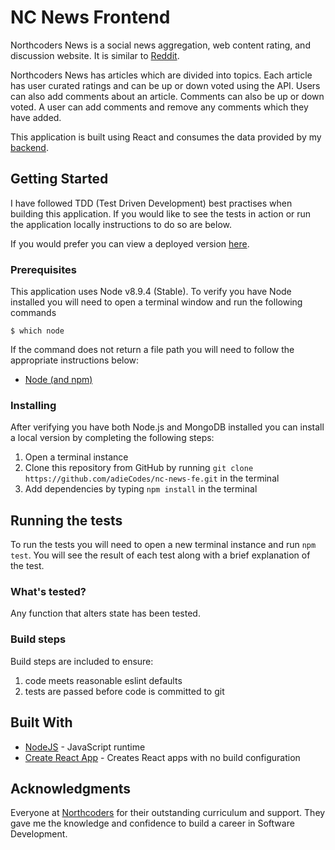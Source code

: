 # NC News Frontend

Northcoders News is a social news aggregation, web content rating, and discussion website. It is similar to [Reddit](https://www.reddit.com/).

Northcoders News has articles which are divided into topics. Each article has user curated ratings and can be up or down voted using the API. Users can also add comments about an article. Comments can also be up or down voted. A user can add comments and remove any comments which they have added.

This application is built using React and consumes the data provided by my [backend](https://github.com/adieCodes/nc-news-be).

## Getting Started

I have followed TDD (Test Driven Development) best practises when building this application. If you would like to see the tests in action or run the application locally instructions to do so are below.

If you would prefer you can view a deployed version [here](https://github.com/adieCodes/nc-news-fe).

### Prerequisites

This application uses Node v8.9.4 (Stable). To verify you have Node installed you will need to open a terminal window and run the following commands

```
$ which node
```

If the command does not return a file path you will need to follow the appropriate instructions below:

* [Node (and npm)](https://docs.npmjs.com/getting-started/installing-node)

### Installing

After verifying you have both Node.js and MongoDB installed you can install a local version by completing the following steps:

1.  Open a terminal instance
2.  Clone this repository from GitHub by running `git clone https://github.com/adieCodes/nc-news-fe.git` in the terminal
3.  Add dependencies by typing `npm install` in the terminal

## Running the tests

To run the tests you will need to open a new terminal instance and run `npm test`. You will see the result of each test along with a brief explanation of the test.

### What's tested?

Any function that alters state has been tested.

### Build steps

Build steps are included to ensure:

1.  code meets reasonable eslint defaults
2.  tests are passed before code is committed to git

## Built With

* [NodeJS](https://nodejs.org/en/) - JavaScript runtime
* [Create React App](https://github.com/facebook/create-react-app) - Creates React apps with no build configuration

## Acknowledgments

Everyone at [Northcoders](https://northcoders.com/) for their outstanding curriculum and support. They gave me the knowledge and confidence to build a career in Software Development.
